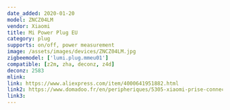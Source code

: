 ```yaml
---
date_added: 2020-01-20
model: ZNCZ04LM
vendor: Xiaomi
title: Mi Power Plug EU
category: plug
supports: on/off, power measurement
image: /assets/images/devices/ZNCZ04LM.jpg
zigbeemodel: ['lumi.plug.mmeu01']
compatible: [z2m, zha, deconz, z4d]
deconz: 2583
mlink: 
link: https://www.aliexpress.com/item/4000641951882.html
link2: https://www.domadoo.fr/en/peripheriques/5305-xiaomi-prise-connectee-zigbee-mi-smart-plug-6934177706493.html
link3: 
---
```


